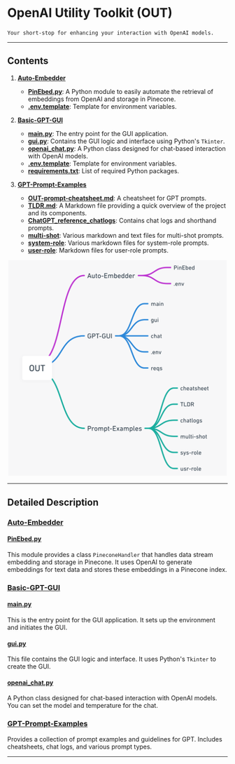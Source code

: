 # OpenAI Utility Toolkit (OUT)

`Your short-stop for enhancing your interaction with OpenAI models.`

---

## Contents

1. **[Auto-Embedder](./Auto-Embedder)**
    - **[PinEbed.py](./Auto-Embedder/PinEbed.py)**: A Python module to easily automate the retrieval of embeddings from OpenAI and storage in Pinecone.
    - **[.env.template](./Auto-Embedder/.env.template)**: Template for environment variables.

2. **[Basic-GPT-GUI](./Basic-GPT-GUI)**
    - **[main.py](./Basic-GPT-GUI/main.py)**: The entry point for the GUI application.
    - **[gui.py](./Basic-GPT-GUI/src/gui.py)**: Contains the GUI logic and interface using Python's `Tkinter`.
    - **[openai_chat.py](./Basic-GPT-GUI/src/openai_chat.py)**: A Python class designed for chat-based interaction with OpenAI models.
    - **[.env.template](./Basic-GPT-GUI/.env.template)**: Template for environment variables.
    - **[requirements.txt](./Basic-GPT-GUI/requirements.txt)**: List of required Python packages.

3. **[GPT-Prompt-Examples](./GPT-Prompt-Examples)**
    - **[OUT-prompt-cheatsheet.md](./GPT-Prompt-Examples/OUT-prompt-cheatsheet.md)**: A cheatsheet for GPT prompts.
    - **[TLDR.md](./GPT-Prompt-Examples/TLDR.md)**: A Markdown file providing a quick overview of the project and its components.
    - **[ChatGPT_reference_chatlogs](./GPT-Prompt-Examples/ChatGPT_reference_chatlogs)**: Contains chat logs and shorthand prompts.
    - **[multi-shot](./GPT-Prompt-Examples/multi-shot)**: Various markdown and text files for multi-shot prompts.
    - **[system-role](./GPT-Prompt-Examples/system-role)**: Various markdown files for system-role prompts.
    - **[user-role](./GPT-Prompt-Examples/user-role)**: Markdown files for user-role prompts.

<div align="center">
  <img src=".github/mindmap.png" alt="Mindmap from 8-30-23" width="500"/>
</div>

---

## Detailed Description

### [Auto-Embedder](./Auto-Embedder)

#### [PinEbed.py](./Auto-Embedder/PinEbed.py)

This module provides a class `PineconeHandler` that handles data stream embedding and storage in Pinecone. It uses OpenAI to generate embeddings for text data and stores these embeddings in a Pinecone index.

### [Basic-GPT-GUI](./Basic-GPT-GUI)

#### [main.py](./Basic-GPT-GUI/main.py)

This is the entry point for the GUI application. It sets up the environment and initiates the GUI.

#### [gui.py](./Basic-GPT-GUI/src/gui.py)

This file contains the GUI logic and interface. It uses Python's `Tkinter` to create the GUI.

#### [openai_chat.py](./Basic-GPT-GUI/src/openai_chat.py)

A Python class designed for chat-based interaction with OpenAI models. You can set the model and temperature for the chat.

### [GPT-Prompt-Examples](./GPT-Prompt-Examples)

Provides a collection of prompt examples and guidelines for GPT. Includes cheatsheets, chat logs, and various prompt types.

---
